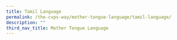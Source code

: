 ```yaml
---
title: Tamil Language
permalink: /the-cvps-way/mother-tongue-language/tamil-language/
description: ""
third_nav_title: Mother Tongue Language
---
```


